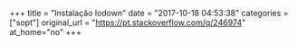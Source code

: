 +++
title = "Instalação lodown"
date = "2017-10-18 04:53:38"
categories = ["sopt"]
original_url = "https://pt.stackoverflow.com/q/246974"
at_home="no"
+++


